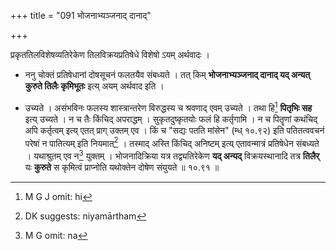 +++
title = "091 भोजनाभ्यञ्जनाद् दानाद्"

+++


प्रकृततिलविशेषव्यतिरेकेण तिलविक्रयप्रतिषेधे विशेषो ऽयम् अर्थवादः । 

- ननु चोक्तं प्रतिषेधानां दोषसूचनं फलतयैव संबध्यते । तत् किम् **भोजनाभ्यञ्जनाद् दानाद् यद् अन्यत् कुरुते तिलैः कृमिभूतः** इत्य् अयम् अर्थवाद इति । 

- उच्यते । असंभविनः फलस्य शास्त्रान्तरेण विरुद्धस्य च श्रवणाद् एवम् उच्यते । तथा हि[^१८८] **पितृभिः सह** इत्य् उच्यते । न च तैः किंचिद् अपराद्धम् । सुकृतदुष्कृतयोः फलं हि कर्तृगामि । न च पितॄणां कथंचिद् अपि कर्तृत्वम् इत्य् एतत् प्राग् उक्तम् एव । किं च "सद्यः पतति मांसेन" (म्ध् १०.९२) इति पतितत्ववचनं परेषां न पातित्यम् इति नियमात्[^१८९] । तस्माद् अस्ति किंचिद् अनिष्टम् इत्य् एतावन्मात्रं प्रतिषेधेन संबध्यते । यथाश्रुतम् एव न[^१९०] युक्तम् । भोजनादिक्रिया यत्र तद्व्यतिरेकेण **यद् अन्यद्** विक्रयस्थानादि तत्र **तिलैर्** यः **कुरुते** स कृमित्वं प्राप्नोति यथोक्तेन दोषेण संयुयते ॥ १०.९१ ॥


[^१९०]:
     M G omit: na


[^१८९]:
     DK suggests: niyamārtham


[^१८८]:
     M G J omit: hi